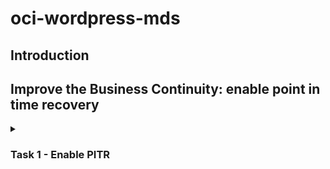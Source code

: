 # oci-wordpress-mds

## Introduction

## Improve the Business Continuity: enable point in time recovery
<details>
<summary><h3>Task 1 - Enable PITR</h3></summary>
1. In the OCI console navigate to your database instance as before (i.e. from the Hamburger menu, select Databases, then under MySQL select DB Systems. If you cannot see your database then check that you are in the correct compartment).

2. Click on your database instance's name in order to get to its details page.

3. Click on the "More Actions" menu button, and from the drop down list select Edit backup plan.

4. In the dialog check the box whose label is "Enable point-in-ime recovery". Click on the "Save Changes" button.


</details>
